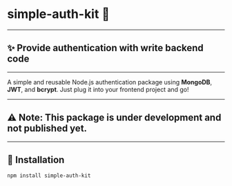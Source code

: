 # simple-auth-kit 🔐
---
## ✨ Provide authentication with write backend code 
---
A simple and reusable Node.js authentication package using **MongoDB**, **JWT**, and **bcrypt**. Just plug it into your frontend project and go!

---

## ⚠️ Note: This package is under development and not published yet.
----
## 🚀 Installation
```bash
npm install simple-auth-kit



